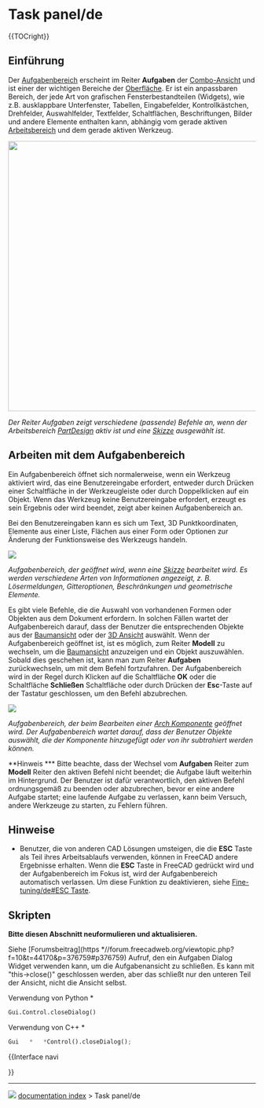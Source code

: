 # Task panel/de
{{TOCright}}

## Einführung

Der [Aufgabenbereich](Task_panel/de.md) erscheint im Reiter **Aufgaben** der [Combo-Ansicht](combo_view/de.md) und ist einer der wichtigen Bereiche der [Oberfläche](interface/de.md). Er ist ein anpassbaren Bereich, der jede Art von grafischen Fensterbestandteilen (Widgets), wie z.B. ausklappbare Unterfenster, Tabellen, Eingabefelder, Kontrollkästchen, Drehfelder, Auswahlfelder, Textfelder, Schaltflächen, Beschriftungen, Bilder und andere Elemente enthalten kann, abhängig vom gerade aktiven [Arbeitsbereich](Workbenches/de.md) und dem gerade aktiven Werkzeug.

<img alt="" src=images/FreeCAD_Combo_view_Task_panel.png  style="width   *" height="550px;">



*Der Reiter Aufgaben zeigt verschiedene (passende) Befehle an, wenn der Arbeitsbereich [PartDesign](PartDesign_Workbench/de.md) aktiv ist und eine [Skizze](sketch/de.md) ausgewählt ist.*

## Arbeiten mit dem Aufgabenbereich 

Ein Aufgabenbereich öffnet sich normalerweise, wenn ein Werkzeug aktiviert wird, das eine Benutzereingabe erfordert, entweder durch Drücken einer Schaltfläche in der Werkzeugleiste oder durch Doppelklicken auf ein Objekt. Wenn das Werkzeug keine Benutzereingabe erfordert, erzeugt es sein Ergebnis oder wird beendet, zeigt aber keinen Aufgabenbereich an.

Bei den Benutzereingaben kann es sich um Text, 3D Punktkoordinaten, Elemente aus einer Liste, Flächen aus einer Form oder Optionen zur Änderung der Funktionsweise des Werkzeugs handeln.

![](images/FreeCAD_Combo_view_Task_panel_Sketcher.png )



*Aufgabenbereich, der geöffnet wird, wenn eine [Skizze](Sketch/de.md) bearbeitet wird. Es werden verschiedene Arten von Informationen angezeigt, z. B. Lösermeldungen, Gitteroptionen, Beschränkungen und geometrische Elemente.*

Es gibt viele Befehle, die die Auswahl von vorhandenen Formen oder Objekten aus dem Dokument erfordern. In solchen Fällen wartet der Aufgabenbereich darauf, dass der Benutzer die entsprechenden Objekte aus der [Baumansicht](tree_view/de.md) oder der [3D Ansicht](3D_view/de.md) auswählt. Wenn der Aufgabenbereich geöffnet ist, ist es möglich, zum Reiter **Modell** zu wechseln, um die [Baumansicht](Tree_view/de.md) anzuzeigen und ein Objekt auszuwählen. Sobald dies geschehen ist, kann man zum Reiter **Aufgaben** zurückwechseln, um mit dem Befehl fortzufahren. Der Aufgabenbereich wird in der Regel durch Klicken auf die Schaltfläche **OK** oder die Schaltfläche **Schließen** Schaltfläche oder durch Drücken der **Esc**-Taste auf der Tastatur geschlossen, um den Befehl abzubrechen.

![](images/FreeCAD_Combo_view_Task_panel_ArchComponent.png )



*Aufgabenbereich, der beim Bearbeiten einer [Arch Komponente](Arch_Component/de.md) geöffnet wird. Der Aufgabenbereich wartet darauf, dass der Benutzer Objekte auswählt, die der Komponente hinzugefügt oder von ihr subtrahiert werden können.*

**Hinweis   *** Bitte beachte, dass der Wechsel vom **Aufgaben** Reiter zum **Modell** Reiter den aktiven Befehl nicht beendet; die Aufgabe läuft weiterhin im Hintergrund. Der Benutzer ist dafür verantwortlich, den aktiven Befehl ordnungsgemäß zu beenden oder abzubrechen, bevor er eine andere Aufgabe startet; eine laufende Aufgabe zu verlassen, kann beim Versuch, andere Werkzeuge zu starten, zu Fehlern führen.

## Hinweise

-   Benutzer, die von anderen CAD Lösungen umsteigen, die die **ESC** Taste als Teil ihres Arbeitsablaufs verwenden, können in FreeCAD andere Ergebnisse erhalten. Wenn die **ESC** Taste in FreeCAD gedrückt wird und der Aufgabenbereich im Fokus ist, wird der Aufgabenbereich automatisch verlassen. Um diese Funktion zu deaktivieren, siehe [Fine-tuning/de\#ESC Taste](Fine-tuning/de#ESC_Taste.md).

## Skripten


**Bitte diesen Abschnitt neuformulieren und aktualisieren.**

Siehe [Forumsbeitrag](https   *//forum.freecadweb.org/viewtopic.php?f=10&t=44170&p=376759#p376759) Aufruf, den ein Aufgaben Dialog Widget verwenden kann, um die Aufgabenansicht zu schließen. Es kann mit \"this-\>close()\" geschlossen werden, aber das schließt nur den unteren Teil der Ansicht, nicht die Ansicht selbst.

Verwendung von Python   * 
```python
Gui.Control.closeDialog()
```

Verwendung von C++   * 
```python
Gui   *   *Control().closeDialog();
```


{{Interface navi

}}



---
![](images/Right_arrow.png) [documentation index](../README.md) > Task panel/de
